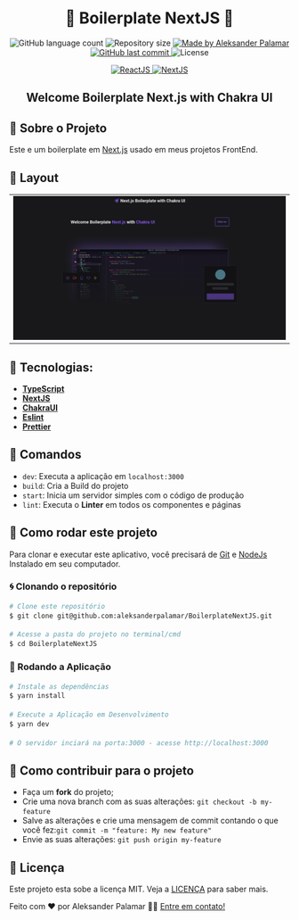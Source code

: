 <h1 align="center">
🚧 Boilerplate NextJS  🚧
</h1>

<p align="center">

  <img alt="GitHub language count" src="https://img.shields.io/github/languages/count/aleksanderpalamar/BoilerplateNextJS">

  <img alt="Repository size" src="https://img.shields.io/github/repo-size/aleksanderpalamar/BoilerplateNextJS">

  <a href="https://www.palamarsolutionit.com.br/">
      <img alt="Made by Aleksander Palamar" src="https://img.shields.io/badge/made%20by-Aleksander Palamar-purple">
  </a>

  <a href="https://github.com/Palamar-Dev/Boilerplate-NextJS/commits/master">
      <img alt="GitHub last commit" src="https://img.shields.io/github/last-commit/aleksanderpalamar/BoilerplateNextJS?color=blue">
  </a>

  <img alt="License" src="https://img.shields.io/badge/license-MIT-brightgreen?color=purple">
</p>

<p align="center">

  <a target="_blank" href="https://reactjs.org/">
    <img alt="ReactJS" src="https://img.shields.io/static/v1?color=blue&label=React&message=JS&?style=plastic&logo=React">
  </a>

  <a target="_blank" href="https://nextjs.org/">
      <img alt="NextJS" src="https://img.shields.io/static/v1?color=white&label=Next&message=JS&?style=plastic&logo=Next.js">
  </a>
</p>

<h2 align="center">
  Welcome Boilerplate Next.js with Chakra UI
</h2>

## 🚀 Sobre o Projeto

Este e um boilerplate em [Next.js](https://nextjs.org/) usado em meus projetos FrontEnd.

## 🎨 Layout

<!-- Design feito por -->
<table>  
  <tr>
    <td>
      <a target="_blank">
        <img src=".github/boilerplate.png" width=600 />
      </a>
    </td>    
  </tr>
</table>

## 🔨 Tecnologias:

- **[TypeScript](https://www.typescriptlang.org/)**
- **[NextJS](https://nextjs.org/)**
- **[ChakraUI](https://chakra-ui.com/getting-started)**
- **[Eslint](https://eslint.org/)**
- **[Prettier](https://prettier.io/)**

## 🔎 Comandos

- `dev`: Executa a aplicação em `localhost:3000`
- `build`: Cria a Build do projeto
- `start`: Inicia um servidor simples com o código de produção
- `lint`: Executa o **Linter** em todos os componentes e páginas

## 🚀 Como rodar este projeto

Para clonar e executar este aplicativo, você precisará de [Git](https://git-scm.com) e [NodeJs](https://nodejs.org/en/) Instalado em seu computador.

### 🌀 Clonando o repositório

```bash
# Clone este repositório
$ git clone git@github.com:aleksanderpalamar/BoilerplateNextJS.git

# Acesse a pasta do projeto no terminal/cmd
$ cd BoilerplateNextJS
```

### 🎲 Rodando a Aplicação

```bash
# Instale as dependências
$ yarn install

# Execute a Aplicação em Desenvolvimento
$ yarn dev

# O servidor inciará na porta:3000 - acesse http://localhost:3000

```
## 🤔 Como contribuir para o projeto

- Faça um **fork** do projeto;
- Crie uma nova branch com as suas alterações: `git checkout -b my-feature`
- Salve as alterações e crie uma mensagem de commit contando o que você fez:`git commit -m "feature: My new feature"`
- Envie as suas alterações: `git push origin my-feature`

## 📝 Licença

Este projeto esta sobe a licença MIT. Veja a [LICENÇA](https://opensource.org/licenses/MIT) para saber mais.

Feito com ❤️ por Aleksander Palamar 👋🏽 [Entre em contato!](https://www.palamarsolutionit.com.br/)

</h3>
